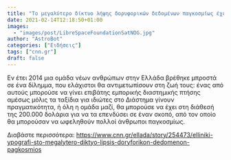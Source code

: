 ```yaml
---
title: "Το μεγαλύτερο δίκτυο λήψης δορυφορικών δεδομένων παγκοσμίως έχει ελληνικό... άρωμα"
date: 2021-02-14T12:18:50+01:00
images:
  - "images/post/LibreSpaceFoundationSatNOG.jpg"
author: "AstroBot"
categories: ["Ειδήσεις"]
tags: ["cnn.gr"]
draft: false
---
```


Εν έτει 2014 μια ομάδα νέων ανθρώπων στην Ελλάδα βρέθηκε μπροστά σε ένα δίλημμα, που ελάχιστοι θα αντιμετωπίσουν στη ζωή τους: ένας από αυτούς μπορούσε να γίνει επιβάτης εμπορικής διαστημικής πτήσης αμέσως μόλις τα ταξίδια για ιδιώτες στο Διάστημα γίνουν πραγματικότητα, ή όλη η ομάδα μαζί, θα μπορούσε να έχει στη διάθεσή της 200.000 δολάρια για να τα επενδύσει σε έναν σκοπό, από τον οποίο θα μπορούσαν να ωφεληθούν πολλοί άνθρωποι παγκοσμίως.

Διαβάστε περισσότερα: https://www.cnn.gr/ellada/story/254473/elliniki-ypografi-sto-megalytero-diktyo-lipsis-doryforikon-dedomenon-pagkosmios

